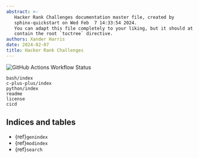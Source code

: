 ```yaml
---
abstract: >-
   Hacker Rank Challenges documentation master file, created by
   sphinx-quickstart on Wed Feb  7 14:33:54 2024.
   You can adapt this file completely to your liking, but it should at least
   contain the root `toctree` directive.
authors: Xander Harris
date: 2024-02-07
title: Hacker Rank Challenges
---
```


![GitHub Actions Workflow Status](https://img.shields.io/github/actions/workflow/status/edwardtheharris/hacker-rank/shell.yml?branch=main&style=flat-square&logo=gnubash&label=ShellCheck)

```{toctree}
bash/index
c-plus-plus/index
python/index
readme
license
cicd
```

## Indices and tables

* {ref}`genindex`
* {ref}`modindex`
* {ref}`search`
